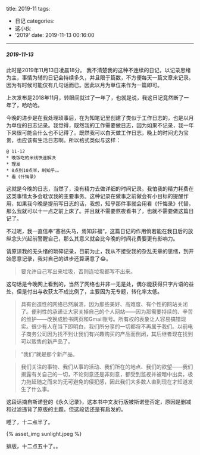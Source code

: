title: 2019-11
tags:
  - 日记
categories:
  - 这小伙
  - '2019'
date: 2019-11-13 00:16:00
---
##### 2019-11-13

此时是2019年11月13日凌晨18分。
我不清楚我的这种不连续的日记，以记录思绪为主，事情为辅的日记会持续多久，并且限于篇数，不方便每天一篇文章来记录。因为有时候可能仅有几句话而已。因此以月为单位来作为一篇即可。

上次发布是2018年11月，转眼间就过了一年了，也就是说，我这日记竟然断了一年了，哈哈哈。

今晚的进步是在我处理琐事后，在为知笔记里创建了类似于工作日志的，也是以月为单位的日志记录。我觉得，既然我的工作需要做日志，因为如果不记录，我一年下来很可能会什么也不记得了。既然我可以白天做工作日志，晚上的时间尤为宝贵，也应该有生活日志啊。所以格式类似与这样：
```
@ 11-12
* 晚饭吃的米线快速解决
* 理发
* 8点到10点半，刷知乎。。
* 看《忏悔录》
```
这就是今晚的日志，当然了，没有精力去做详细的时间记录。我怕我的精力耗费在这类事情太多会耽误我的主要事务。这种记录在做事之前做会有小目标的提醒作用，如果我今晚是提前写日志的话，我想，知乎那件事就会用看《忏悔录》代替，那么我就可以十一点之前上床了。并且就不需要熬夜看书了，也就不需要做这篇日记了。

不过呢，我一直信奉”塞翁失马，焉知非福“，这篇日记的作用倘若能在我日后的放纵念头兴起前警醒自己，那么其意义就会比今晚的时间花费要更有影响力。

请原谅我的无头绪的琐碎记录，目前为止，我从不接受我的杂乱无章的思绪，到开始愿意记录，我对自己的进步还算满意了:joy:。

> 要允许自己写出来垃圾，否则连垃圾都写不出来。

这句话是今晚网上看到的，当然了网络也并非一无是处，偶尔能获得只字片语的益处，但是付出与收获太不成比例了，主要因为无专题，转化率太低。

> 具有创造性的网络已然崩溃，因为那些美好、高难度、有个性的网站关闭了。便利性的承诺让大家关掉自己的个人网站——因为那需要持续的、辛苦的维护——改换成脸书网页和Gmail账号。所有权的表象让人容易搞错现实。很少有人在当下即明白，我们所分享的一切都将不再属于我们。以前电子商务公司因为找不到让我们有兴趣购买的产品而倒闭，其后继者现在找到可以贩售的新产品了。

> “我们”就是那个新产品。

> 我们关注的事物、我们从事的活动、我们所在的地点、我们的欲望——我们揭露有关自己的一切，不论刻意还是非刻意，都受到监视并被暗中出卖，极力拖延随之而来的无可避免的侵犯感，因此我们大多数人直到现在才知道发生了什么事。 

这段话摘自斯诺登的《永久记录》，这本书中文发行版被斯诺登否定，原因是删减和过滤违背了原版的主题。但这段话还是有启发的。

睡了，十二点半了。

{% asset_img sunlight.jpeg %}

排版，十二点五十了。。